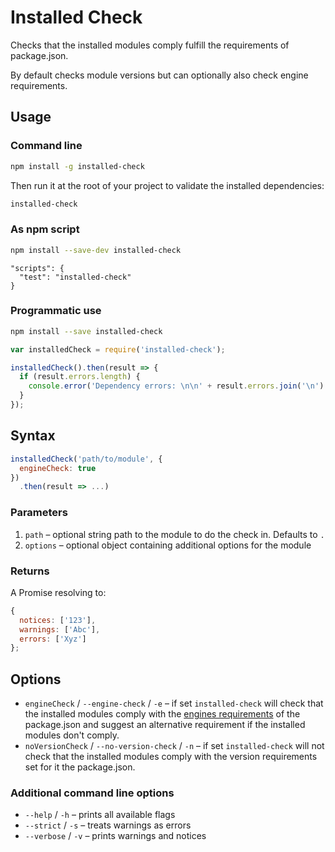 # Installed Check

Checks that the installed modules comply fulfill the requirements of package.json.

By default checks module versions but can optionally also check engine requirements.

## Usage

### Command line

```bash
npm install -g installed-check
```

Then run it at the root of your project to validate the installed dependencies:

```bash
installed-check
```

### As npm script

```bash
npm install --save-dev installed-check
```

```
"scripts": {
  "test": "installed-check"
}
```

### Programmatic use

```bash
npm install --save installed-check
```

```javascript
var installedCheck = require('installed-check');

installedCheck().then(result => {
  if (result.errors.length) {
    console.error('Dependency errors: \n\n' + result.errors.join('\n') + '\n');
  }
});
```

## Syntax

```javascript
installedCheck('path/to/module', {
  engineCheck: true
})
  .then(result => ...)
```

### Parameters

1. `path` – optional string path to the module to do the check in. Defaults to `.`
2. `options` – optional object containing additional options for the module

### Returns

A Promise resolving to:

```javascript
{
  notices: ['123'],
  warnings: ['Abc'],
  errors: ['Xyz']
};
```

## Options

* `engineCheck` / `--engine-check` / `-e` – if set `installed-check` will check that the installed modules comply with the [engines requirements](https://docs.npmjs.com/files/package.json#engines) of the package.json and suggest an alternative requirement if the installed modules don't comply.
* `noVersionCheck` / `--no-version-check` / `-n` – if set `installed-check` will not check that the installed modules comply with the version requirements set for it the package.json.

### Additional command line options

* `--help` / `-h` – prints all available flags
* `--strict` / `-s` – treats warnings as errors
* `--verbose` / `-v` – prints warnings and notices
